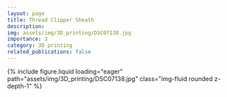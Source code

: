 ```yaml
---
layout: page
title: Thread Clipper Sheath
description: 
img: assets/img/3D_printing/DSC07138.jpg
importance: 3
category: 3D printing
related_publications: false
---
```




<script src="https://cdn.jsdelivr.net/npm/swiper@11/swiper-element-bundle.min.js"></script>

<swiper-container keyboard="true" navigation="true" pagination="true" pagination-clickable="true" pagination-dynamic-bullets="true" rewind="true">
    <swiper-slide>{% include figure.liquid loading="eager" path="assets/img/3D_printing/DSC07138.jpg" class="img-fluid rounded z-depth-1" %}</swiper-slide>

</swiper-container>
